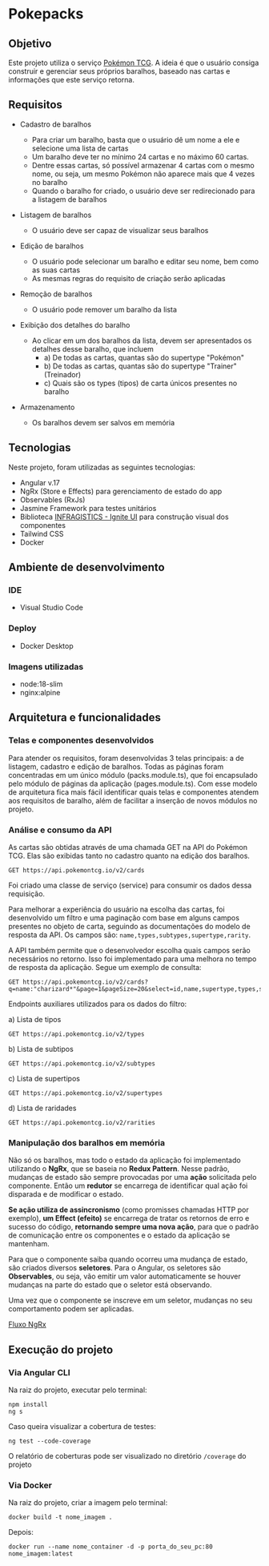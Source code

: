 # Pokepacks

## Objetivo

Este projeto utiliza o serviço [Pokémon TCG](https://docs.pokemontcg.io). A ideia é que o usuário consiga construir e gerenciar seus próprios baralhos, baseado nas cartas e informações que este serviço retorna.

## Requisitos

- Cadastro de baralhos

	- Para criar um baralho, basta que o usuário dê um nome a ele e selecione uma lista de cartas
	- Um baralho deve ter no mínimo 24 cartas e no máximo 60 cartas.
	- Dentre essas cartas, só possível armazenar 4 cartas com o mesmo nome, ou seja, um mesmo Pokémon não aparece mais que 4 vezes no baralho
	- Quando o baralho for criado, o usuário deve ser redirecionado para a listagem de baralhos

- Listagem de baralhos

	- O usuário deve ser capaz de visualizar seus baralhos

- Edição de baralhos

	- O usuário pode selecionar um baralho e editar seu nome, bem como as suas cartas
	- As mesmas regras do requisito de criação serão aplicadas

- Remoção de baralhos

	- O usuário pode remover um baralho da lista

- Exibição dos detalhes do baralho
	- Ao clicar em um dos baralhos da lista, devem ser apresentados os detalhes desse baralho, que incluem
		- a) De todas as cartas, quantas são do supertype "Pokémon"
		- b) De todas as cartas, quantas são do supertype "Trainer" (Treinador)
		- c) Quais são os types (tipos) de carta únicos presentes no baralho

- Armazenamento
	- Os baralhos devem ser salvos em memória

## Tecnologias

Neste projeto, foram utilizadas as seguintes tecnologias:

- Angular v.17
- NgRx (Store e Effects) para gerenciamento de estado do app
- Observables (RxJs)
- Jasmine Framework para testes unitários
- Biblioteca [INFRAGISTICS - Ignite UI](https://www.infragistics.com/products/ignite-ui-angular/angular/components/general/getting-started) para construção visual dos componentes
- Tailwind CSS
- Docker


## Ambiente de desenvolvimento

### IDE
- Visual Studio Code

### Deploy
- Docker Desktop

### Imagens utilizadas
- node:18-slim
- nginx:alpine

## Arquitetura e funcionalidades

### Telas e componentes desenvolvidos

Para atender os requisitos, foram desenvolvidas 3 telas principais: a de listagem, cadastro e edição de baralhos. Todas as páginas foram concentradas em um único módulo (packs.module.ts), que foi encapsulado pelo módulo de páginas da aplicação (pages.module.ts). Com esse modelo de arquitetura fica mais fácil identificar quais telas e componentes atendem aos requisitos de baralho, além de facilitar a inserção de novos módulos no projeto.

### Análise e consumo da API

As cartas são obtidas através de uma chamada GET na API do Pokémon TCG. Elas são exibidas tanto no cadastro quanto na edição dos baralhos.

```http
GET https://api.pokemontcg.io/v2/cards
```

Foi criado uma classe de serviço (service) para consumir os dados dessa requisição.

Para melhorar a experiência do usuário na escolha das cartas, foi desenvolvido um filtro e uma paginação com base em alguns campos presentes no objeto de carta, seguindo as documentações do modelo de resposta da API. Os campos são: `name,types,subtypes,supertype,rarity`. 

A API também permite que o desenvolvedor escolha quais campos serão necessários no retorno. Isso foi implementado para uma melhora no tempo de resposta da aplicação. Segue um exemplo de consulta:

```http
GET https://api.pokemontcg.io/v2/cards?q=name:"charizard*"&page=1&pageSize=20&select=id,name,supertype,types,subtypes,images
```

Endpoints auxiliares utilizados para os dados do filtro:

a) Lista de tipos
```http
GET https://api.pokemontcg.io/v2/types
```

b) Lista de subtipos
```http
GET https://api.pokemontcg.io/v2/subtypes
```

c) Lista de supertipos
```http
GET https://api.pokemontcg.io/v2/supertypes
```

d) Lista de raridades
```http
GET https://api.pokemontcg.io/v2/rarities
```

### Manipulação dos baralhos em memória

Não só os baralhos, mas todo o estado da aplicação foi implementado utilizando o **NgRx**, que se baseia no **Redux Pattern**. Nesse padrão, mudanças de estado são sempre provocadas por uma **ação** solicitada pelo componente. Então um **redutor** se encarrega de identificar qual ação foi disparada e de modificar o estado. 

**Se ação utiliza de assincronismo** (como promisses chamadas HTTP por exemplo), **um Effect (efeito)** se encarrega de tratar os retornos de erro e sucesso do código, **retornando sempre uma nova ação**, para que o padrão de comunicação entre os componentes e o estado da aplicação se mantenham.

Para que o componente saiba quando ocorreu uma mudança de estado, são criados diversos **seletores**. Para o Angular, os seletores são **Observables**, ou seja, vão emitir um valor automaticamente se houver mudanças na parte do estado que o seletor está observando. 

Uma vez que o componente se inscreve em um seletor, mudanças no seu comportamento podem ser aplicadas.

[Fluxo NgRx](docs/ngrxflow.png)

## Execução do projeto

### Via Angular CLI

Na raiz do projeto, executar pelo terminal:

```shell
npm install
ng s
```

Caso queira visualizar a cobertura de testes:

```
ng test --code-coverage
```

O relatório de coberturas pode ser visualizado no diretório `/coverage` do projeto

### Via Docker

Na raiz do projeto, criar a imagem pelo terminal:

```shell
docker build -t nome_imagem .
```

Depois:

```shell
docker run --name nome_container -d -p porta_do_seu_pc:80 nome_imagem:latest
```